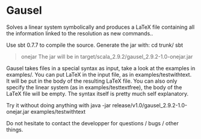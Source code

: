 Gausel
======

Solves a linear system symbolically and produces a LaTeX file containing all the information linked to the resolution as new commands..

Use sbt 0.7.7 to compile the source. Generate the jar with:
cd trunk/
sbt
> onejar
The jar will be in target/scala_2.9.2/gausel_2.9.2-1.0-onejar.jar

Gausel takes files in a special syntax as input, take a look at the examples in examples/.
You can put LaTeX in the input file, as in examples/testwithtext.
It will be put in the body of the resulting LaTeX file.
You can also only specify the linear system (as in examples/testtextfree), the body of the LaTeX file will be empty.
The syntax itself is pretty much self explanatory.

Try it without doing anything with
java -jar release/v1.0/gausel_2.9.2-1.0-onejar.jar examples/testwithtext

Do not hesitate to contact the developper for questions / bugs / other things.